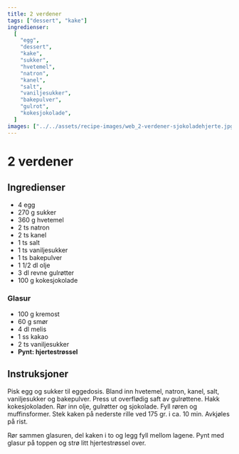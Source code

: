 ```yaml
---
title: 2 verdener
tags: ["dessert", "kake"]
ingredienser:
  [
    "egg",
    "dessert",
    "kake",
    "sukker",
    "hvetemel",
    "natron",
    "kanel",
    "salt",
    "vaniljesukker",
    "bakepulver",
    "gulrot",
    "kokesjokolade",
  ]
images: ["../../assets/recipe-images/web_2-verdener-sjokoladehjerte.jpg"]
---
```


# 2 verdener

## Ingredienser

- 4 egg
- 270 g sukker
- 360 g hvetemel
- 2 ts natron
- 2 ts kanel
- 1 ts salt
- 1 ts vaniljesukker
- 1 ts bakepulver
- 1 1/2 dl olje
- 3 dl revne gulrøtter
- 100 g kokesjokolade

### Glasur

- 100 g kremost
- 60 g smør
- 4 dl melis
- 1 ss kakao
- 2 ts vaniljesukker
- **Pynt: hjertestrøssel**

## Instruksjoner

Pisk egg og sukker til eggedosis. Bland inn hvetemel, natron, kanel, salt, vaniljesukker og bakepulver. Press ut overflødig saft av gulrøttene. Hakk kokesjokoladen. Rør inn olje, gulrøtter og sjokolade. Fyll røren og muffinsformer. Stek kaken på nederste rille ved 175 gr. i ca. 10 min. Avkjøles på rist.

Rør sammen glasuren, del kaken i to og legg fyll mellom lagene. Pynt med glasur på toppen og strø litt hjertestrøssel over.
